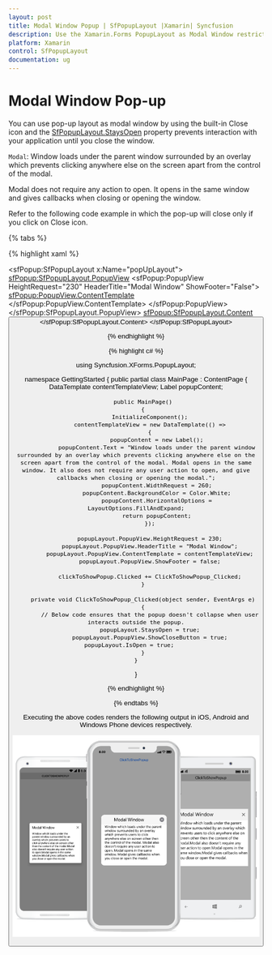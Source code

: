 ```yaml
---
layout: post
title: Modal Window Popup | SfPopupLayout |Xamarin| Syncfusion
description: Use the Xamarin.Forms PopupLayout as Modal Window restricting user interaction with your application until closing the window.
platform: Xamarin
control: SfPopupLayout
documentation: ug
--- 
```


# Modal Window Pop-up

You can use pop-up layout as modal window by using the built-in Close icon and the [SfPopupLayout.StaysOpen](https://help.syncfusion.com/cr/cref_files/xamarin/Syncfusion.SfPopupLayout.XForms~Syncfusion.XForms.PopupLayout.SfPopupLayout~StaysOpenProperty.html) property prevents interaction with your application until you close the window.

`Modal`: Window loads under the parent window surrounded by an overlay which prevents clicking anywhere else on the screen apart from the control of the modal.

Modal does not require any action to open. It opens in the same window and gives callbacks when closing or opening the window.

Refer to the following code example in which the pop-up will close only if you click on Close icon.

{% tabs %}

{% highlight xaml %}

<?xml version="1.0" encoding="utf-8" ?>
<ContentPage xmlns="http://xamarin.com/schemas/2014/forms"
             xmlns:x="http://schemas.microsoft.com/winfx/2009/xaml"
             xmlns:local="clr-namespace:GettingStarted"
             x:Class="GettingStarted.MainPage" 
             Padding="0,40,0,0"
             xmlns:sfPopup="clr-namespace:Syncfusion.XForms.PopupLayout;assembly=Syncfusion.SfPopupLayout.XForms">
 <sfPopup:SfPopupLayout x:Name="popUpLayout">
    <sfPopup:SfPopupLayout.PopupView>
        <sfPopup:PopupView HeightRequest="230"
                           HeaderTitle="Modal Window"
                           ShowFooter="False">
            <sfPopup:PopupView.ContentTemplate>
                <DataTemplate>
                    <Label Text="Window loads under the parent window surrounded by an 
                           overlay which prevents clicking anywhere else on the screen 
                           apart from the control of the modal. Modal opens in the same 
                           window. It also does not require any user action to open, and 
                           give callbacks when closing or opening the modal."
                           WidthRequest="260"
                           BackgroundColor="White"
                           HorizontalOptions="FillAndExpand"
                           />
                </DataTemplate>
            </sfPopup:PopupView.ContentTemplate>
        </sfPopup:PopupView>
    </sfPopup:SfPopupLayout.PopupView>
    <sfPopup:SfPopupLayout.Content>
        <StackLayout x:Name="mainLayout">
            <Button x:Name="clickToShowPopup" Text="ClickToShowPopup" VerticalOptions="Start" HorizontalOptions="FillAndExpand" />
        </StackLayout>
    </sfPopup:SfPopupLayout.Content>
  </sfPopup:SfPopupLayout>
</ContentPage>

{% endhighlight %}

{% highlight c# %}

using Syncfusion.XForms.PopupLayout;

namespace GettingStarted
{
    public partial class MainPage : ContentPage
    {
        DataTemplate contentTemplateView;
        Label popupContent;

        public MainPage()
        {
            InitializeComponent();
            contentTemplateView = new DataTemplate(() =>
            {
                popupContent = new Label();
                popupContent.Text = "Window loads under the parent window surrounded by an overlay which prevents clicking anywhere else on the screen apart from the control of the modal. Modal opens in the same window. It also does not require any user action to open, and give callbacks when closing or opening the modal.";
                popupContent.WidthRequest = 260;
                popupContent.BackgroundColor = Color.White;
                popupContent.HorizontalOptions = LayoutOptions.FillAndExpand;
                return popupContent;
            });

            popupLayout.PopupView.HeightRequest = 230;
            popupLayout.PopupView.HeaderTitle = "Modal Window";
            popupLayout.PopupView.ContentTemplate = contentTemplateView;
            popupLayout.PopupView.ShowFooter = false;

            clickToShowPopup.Clicked += ClickToShowPopup_Clicked;
        }

        private void ClickToShowPopup_Clicked(object sender, EventArgs e)
        {
            // Below code ensures that the popup doesn't collapse when user interacts outside the popup.
            popupLayout.StaysOpen = true;
            popupLayout.PopupView.ShowCloseButton = true;
            popupLayout.IsOpen = true;            
        }
    }
}

{% endhighlight %}

{% endtabs %}

Executing the above codes renders the following output in iOS, Android and Windows Phone devices respectively.

![](GettingStarted_images/ModelWindow.png)